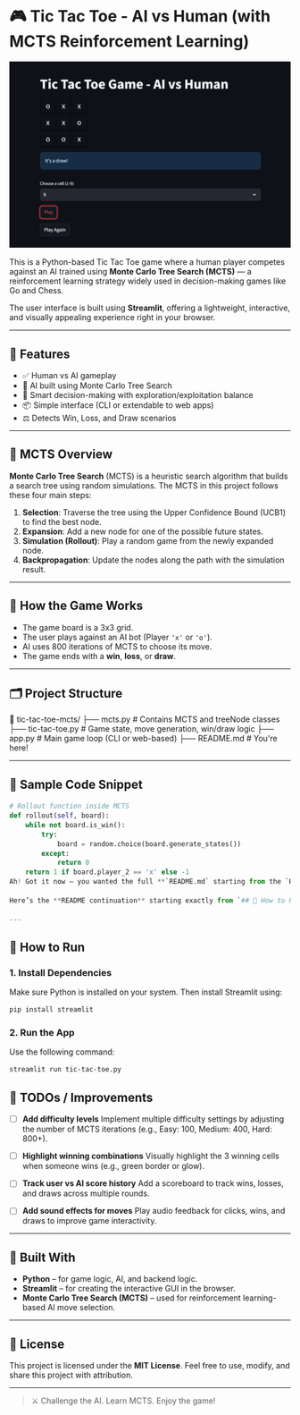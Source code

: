 # 🎮 Tic Tac Toe - AI vs Human (with MCTS Reinforcement Learning)

![Game Screenshot](./result.png)

This is a Python-based Tic Tac Toe game where a human player competes against an AI trained using **Monte Carlo Tree Search (MCTS)** — a reinforcement learning strategy widely used in decision-making games like Go and Chess.

The user interface is built using **Streamlit**, offering a lightweight, interactive, and visually appealing experience right in your browser.

---

## 🚀 Features

- ✅ Human vs AI gameplay
- 🧠 AI built using Monte Carlo Tree Search
- 🎯 Smart decision-making with exploration/exploitation balance
- 📦 Simple interface (CLI or extendable to web apps)
- ⚖️ Detects Win, Loss, and Draw scenarios

---

## 🧠 MCTS Overview

**Monte Carlo Tree Search** (MCTS) is a heuristic search algorithm that builds a search tree using random simulations. The MCTS in this project follows these four main steps:

1. **Selection**: Traverse the tree using the Upper Confidence Bound (UCB1) to find the best node.
2. **Expansion**: Add a new node for one of the possible future states.
3. **Simulation (Rollout)**: Play a random game from the newly expanded node.
4. **Backpropagation**: Update the nodes along the path with the simulation result.

---

## 🧩 How the Game Works

- The game board is a 3x3 grid.
- The user plays against an AI bot (Player `'x'` or `'o'`).
- AI uses 800 iterations of MCTS to choose its move.
- The game ends with a **win**, **loss**, or **draw**.

---

## 🗂️ Project Structure
📁 tic-tac-toe-mcts/
├── mcts.py # Contains MCTS and treeNode classes
├── tic-tac-toe.py # Game state, move generation, win/draw logic
├── app.py # Main game loop (CLI or web-based)
├── README.md # You're here!


---

## 🧪 Sample Code Snippet

```python
# Rollout function inside MCTS
def rollout(self, board):
    while not board.is_win():
        try:
            board = random.choice(board.generate_states())
        except:
            return 0
    return 1 if board.player_2 == 'x' else -1
Ah! Got it now — you wanted the full **`README.md` starting from the `How to Run` section onward**, but still in **README formatting**, not just content.

Here’s the **README continuation** starting exactly from `## 🎯 How to Run`, fully formatted and continuous — so you can paste it directly into a `README.md` file if you're skipping the intro parts:

---

```
## 🎯 How to Run

### 1. Install Dependencies

Make sure Python is installed on your system. Then install Streamlit using:

```bash
pip install streamlit
````

### 2. Run the App

Use the following command:

```bash
streamlit run tic-tac-toe.py
```


## 📌 TODOs / Improvements

* [ ] **Add difficulty levels**
  Implement multiple difficulty settings by adjusting the number of MCTS iterations (e.g., Easy: 100, Medium: 400, Hard: 800+).

* [ ] **Highlight winning combinations**
  Visually highlight the 3 winning cells when someone wins (e.g., green border or glow).

* [ ] **Track user vs AI score history**
  Add a scoreboard to track wins, losses, and draws across multiple rounds.

* [ ] **Add sound effects for moves**
  Play audio feedback for clicks, wins, and draws to improve game interactivity.

---

## 🤖 Built With

* **Python** – for game logic, AI, and backend logic.
* **Streamlit** – for creating the interactive GUI in the browser.
* **Monte Carlo Tree Search (MCTS)** – used for reinforcement learning-based AI move selection.

---

## 📄 License

This project is licensed under the **MIT License**.
Feel free to use, modify, and share this project with attribution.

---

> ⚔️ Challenge the AI. Learn MCTS. Enjoy the game!


